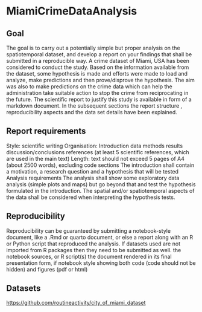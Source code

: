 # MiamiCrimeDataAnalysis

## Goal
The goal is to carry out a potentially simple but proper analysis on the spatiotemporal dataset, and develop a report on your findings that shall be submitted in a reproducible way. A crime dataset of Miami, USA has been considered to conduct the study. Based on the information available from the dataset, some hypothesis is made and efforts were made to load and analyze, make predictions and then prove/disprove the hypothesis. The aim was also to make predictions on the crime data which can help the administration take suitable action to stop the crime from reciprocating in the future. The scientific report to justify this study is available in form of a markdown document. In the subsequent sections the report structure , reproducibility aspects and the data set details have been explained.

## Report requirements
Style: scientific writing
Organisation:
Introduction
data
methods
results
discussion/conclusions
references (at least 5 scientific references, which are used in the main text)
Length: text should not exceed 5 pages of A4 (about 2500 words), excluding code sections
The introduction shall contain a motivation, a research question and a hypothesis that will be tested
Analysis requirements
The analysis shall show some exploratory data analysis (simple plots and maps) but go beyond that and test the hypothesis formulated in the introduction. The spatial and/or spatiotemporal aspects of the data shall be considered when interpreting the hypothesis tests.

## Reproducibility
Reproducibility can be guaranteed by submitting a notebook-style document, like a .Rmd or quarto document, or else a report along with an R or Python script that reproduced the analysis. If datasets used are not imported from R packages then they need to be submitted as well.
the notebook sources, or R script(s) the document rendered in its final presentation form, if notebook style showing both code (code should not be hidden) and figures (pdf or html)

## Datasets
https://github.com/routineactivity/city_of_miami_dataset
